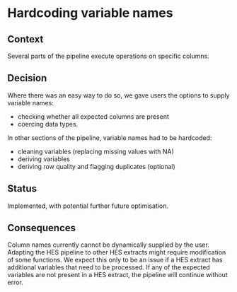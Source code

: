 # Hardcoding variable names

## Context

Several parts of the pipeline execute operations on specific columns. 

## Decision

Where there was an easy way to do so, we gave users the options to supply variable names:
* checking whether all expected columns are present
* coercing data types.

In other sections of the pipeline, variable names had to be hardcoded:
* cleaning variables (replacing missing values with NA)
* deriving variables
* deriving row quality and flagging duplicates (optional)

## Status

Implemented, with potential further future optimisation.

## Consequences

Column names currently cannot be dynamically supplied by the user. Adapting the HES pipeline to other HES extracts might require modification of some functions. We expect this only to be an issue if a HES extract has additional variables that need to be processed. If any of the expected variables are not present in a HES 
extract, the pipeline will continue without error. 
